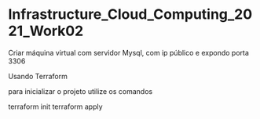 # Infrastructure_Cloud_Computing_2021_Work02
Criar máquina virtual com servidor Mysql, com ip público e expondo porta 3306

Usando Terraform

para inicializar o projeto utilize os comandos

terraform init
terraform apply
